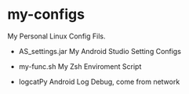 # my-configs
My Personal Linux Config Fils.

- AS_settings.jar
My Android Studio Setting Configs

- my-func.sh
My Zsh Enviroment Script

- logcatPy
Android Log Debug, come from network
